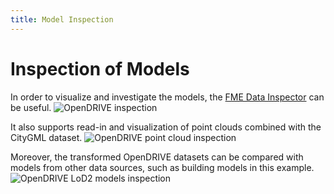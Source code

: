```yaml
---
title: Model Inspection
---
```


# Inspection of Models

In order to visualize and investigate the models, the [FME Data Inspector](https://docs.safe.com/fme/html/FME_Desktop_Documentation/FME_QuickTranslator/DataInspector/AboutTheDataInspector/FMEDataInspector_about.htm) can be useful.
![OpenDRIVE inspection](/assets/media/demos/inspection-opendrive.png)

It also supports read-in and visualization of point clouds combined with the CityGML dataset.
![OpenDRIVE point cloud inspection](/assets/media/demos/inspection-opendrive-pointcloud.png)

Moreover, the transformed OpenDRIVE datasets can be compared with models from other data sources, such as building models in this example.
![OpenDRIVE LoD2 models inspection](/assets/media/demos/inspection-opendrive-lod2.png)
